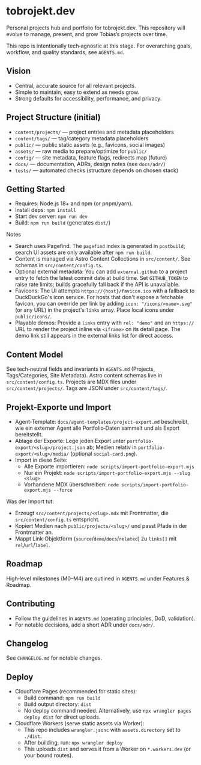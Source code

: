 # tobrojekt.dev

Personal projects hub and portfolio for tobrojekt.dev. This repository will evolve to manage, present, and grow Tobias’s projects over time.

This repo is intentionally tech‑agnostic at this stage. For overarching goals, workflow, and quality standards, see `AGENTS.md`.

## Vision
- Central, accurate source for all relevant projects.
- Simple to maintain, easy to extend as needs grow.
- Strong defaults for accessibility, performance, and privacy.

## Project Structure (initial)
- `content/projects/` — project entries and metadata placeholders
- `content/tags/` — tag/category metadata placeholders
- `public/` — public static assets (e.g., favicons, social images)
- `assets/` — raw media to prepare/optimize for `public/`
- `config/` — site metadata, feature flags, redirects map (future)
- `docs/` — documentation, ADRs, design notes (see `docs/adr/`)
- `tests/` — automated checks (structure depends on chosen stack)

## Getting Started
- Requires: Node.js 18+ and npm (or pnpm/yarn).
- Install deps: `npm install`
- Start dev server: `npm run dev`
- Build: `npm run build` (generates `dist/`)

Notes
- Search uses Pagefind. The `pagefind` index is generated in `postbuild`; search UI assets are only available after `npm run build`.
- Content is managed via Astro Content Collections in `src/content/`. See schemas in `src/content/config.ts`.
- Optional external metadata: You can add `external.github` to a project entry to fetch the latest commit date at build time. Set `GITHUB_TOKEN` to raise rate limits; builds gracefully fall back if the API is unavailable.
 - Favicons: The UI attempts `https://{host}/favicon.ico` with a fallback to DuckDuckGo's icon service. For hosts that don't expose a fetchable favicon, you can override per link by adding `icon: "/icons/<name>.svg"` (or any URL) in the project's `links` array. Place local icons under `public/icons/`.
 - Playable demos: Provide a `links` entry with `rel: "demo"` and an `https://` URL to render the project inline via `<iframe>` on its detail page. The demo link still appears in the external links list for direct access.

## Content Model
See tech‑neutral fields and invariants in `AGENTS.md` (Projects, Tags/Categories, Site Metadata). Astro content schemas live in `src/content/config.ts`.
Projects are MDX files under `src/content/projects/`. Tags are JSON under `src/content/tags/`.

## Projekt‑Exporte und Import
- Agent‑Template: `docs/agent-templates/project-export.md` beschreibt, wie ein externer Agent alle Portfolio‑Daten sammelt und als Export bereitstellt.
- Ablage der Exporte: Lege jeden Export unter `portfolio-export/<slug>/project.json` ab; Medien relativ in `portfolio-export/<slug>/media/` (optional `social-card.png`).
- Import in diese Seite:
  - Alle Exporte importieren: `node scripts/import-portfolio-export.mjs`
  - Nur ein Projekt: `node scripts/import-portfolio-export.mjs --slug <slug>`
  - Vorhandene MDX überschreiben: `node scripts/import-portfolio-export.mjs --force`

Was der Import tut:
- Erzeugt `src/content/projects/<slug>.mdx` mit Frontmatter, die `src/content/config.ts` entspricht.
- Kopiert Medien nach `public/projects/<slug>/` und passt Pfade in der Frontmatter an.
- Mappt Link‑Objektform (`source`/`demo`/`docs`/`related`) zu `links[]` mit `rel`/`url`/`label`.

## Roadmap
High‑level milestones (M0–M4) are outlined in `AGENTS.md` under Features & Roadmap.

## Contributing
- Follow the guidelines in `AGENTS.md` (operating principles, DoD, validation).
- For notable decisions, add a short ADR under `docs/adr/`.

## Changelog
See `CHANGELOG.md` for notable changes.

## Deploy
- Cloudflare Pages (recommended for static sites):
  - Build command: `npm run build`
  - Build output directory: `dist`
  - No deploy command needed. Alternatively, use `npx wrangler pages deploy dist` for direct uploads.
- Cloudflare Workers (serve static assets via Worker):
  - This repo includes `wrangler.jsonc` with `assets.directory` set to `./dist`.
  - After building, run: `npx wrangler deploy`
  - This uploads `dist` and serves it from a Worker on `*.workers.dev` (or your bound routes).

